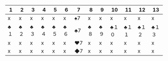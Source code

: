 | 1 | 2 | 3 | 4 | 5 | 6 | 7 | 8 | 9 | 10 | 11 | 12 | 13 |
| - | - | - | - | - | - | - | - | - | - | - | - | - |
| x | x | x | x | x | x | ♠7 | x | x | x | x | x | x |
| ♣１ | ♣２ | ♣３ | ♣４ | ♣５ | ♣６ | ♣7 | ♣８ | ♣９ | ♣１０ | ♣１１ | ♣１２ | ♣１３ |
| x | x | x | x | x | x | ♥7 | x | x | x | x | x | x |
| x | x | x | x | x | x | ◆7 | x | x | x | x | x | x |